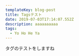 ```yaml
---
templateKey: blog-post
title: Tagsテスト
date: 2019-07-03T17:14:07.552Z
description: aaaaaaaaaa
tags:
  - Yo Ho He Ya
---
```

タグのテストをしますね
